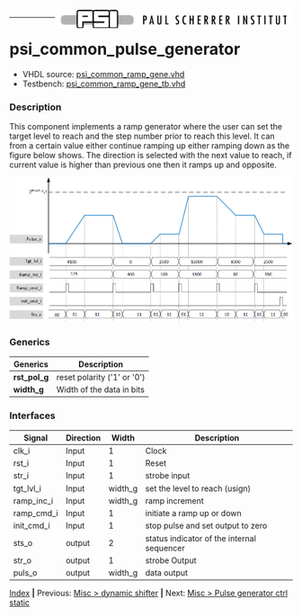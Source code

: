 <img align="right" src="../psi_logo.png">

***
# psi_common_pulse_generator

- VHDL source: [psi_common_ramp_gene.vhd](../../hdl/psi_common_ramp_gene.vhd)
- Testbench:  [psi_common_ramp_gene_tb.vhd](../../testbench/psi_common_pulse_generator_tb/psi_common_ramp_gene_tb.vhd)

### Description
This component implements a ramp generator where the user can set the target level to reach and the step number prior to reach this level. It can from a certain value either continue ramping up either ramping down as the figure below shows. The direction is selected with the next value to reach, if current value is higher than previous one then it ramps up and opposite.

<p align="center"><img src="ch11_12_fig50.png"></p>

### Generics


Generics        | Description
----------------|-------------------------------------------------
**rst\_pol\_g** |reset polarity ('1' or '0')
**width\_g** 		|Width of the data in bits


### Interfaces

Signal  |Direction  |Width   |Description
--------|-----------|--------|---------------------------------
clk_i  			|Input      |1       |Clock
rst_i  			|Input      |1       |Reset
str_i  	    |Input      |1  		 |strobe input
tgt_lvl_i   |Input      | width_g| set the level to reach (usign)
ramp_inc_i 	|Input 			| width_g| ramp increment
ramp_cmd_i 	|Input 	  	|1 			 | initiate a ramp up or down
init_cmd_i  |Input 		  |1 			 | stop pulse and set output to zero
sts_o  			| output    | 2   	 | status indicator of the internal sequencer   
str_o  			| output    | 1   	 |  strobe Output
puls_o  		| output    | width_g   |  data output

[Index](../psi_common_index.md) **|** Previous: [Misc > dynamic shifter](../ch11_misc/ch11_11_dyn_sft.md) **|** Next: [Misc > Pulse generator ctrl static](../ch11_misc/ch11_13_pulse_generator_ctrl_static.md)

